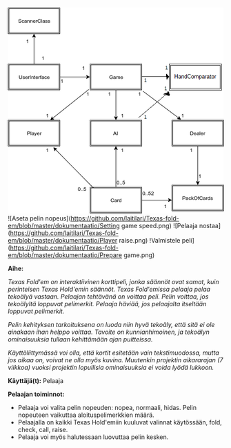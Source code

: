 ![Luokkakaavio](https://github.com/laitilari/Texas-fold-em/blob/master/dokumentaatio/Luokkakaavio.png)
![Aseta pelin nopeus](https://github.com/laitilari/Texas-fold-em/blob/master/dokumentaatio/Setting game speed.png)
![Pelaaja nostaa](https://github.com/laitilari/Texas-fold-em/blob/master/dokumentaatio/Player raise.png)
!Valmistele peli](https://github.com/laitilari/Texas-fold-em/blob/master/dokumentaatio/Prepare game.png)

**Aihe:** 

*Texas Fold'em on interaktiivinen korttipeli, jonka säännöt ovat samat, kuin perinteisen Texas Hold'emin säännöt. Texas Fold'emissa pelaaja pelaa tekoälyä vastaan. Pelaajan tehtävänä on voittaa peli. Pelin voittaa, jos tekoälyltä loppuvat pelimerkit. Pelaaja häviää, jos pelaajalta itseltään loppuvat pelimerkit.*

*Pelin kehityksen tarkoituksena on luoda niin hyvä tekoäly, että sitä ei ole ainakaan ihan helppo voittaa. Tavoite on kunnianhimoinen, ja tekoälyn ominaisuuksia tullaan kehittämään ajan puitteissa.*

*Käyttöliittymässä voi olla, että kortit esitetään vain tekstimuodossa, mutta jos aikaa on, voivat ne olla myös kuvina. Muutenkin projektin aikararajan (7 viikkoa) vuoksi projektin lopullisia ominaisuuksia ei voida lyödä lukkoon.*

**Käyttäjä(t):** Pelaaja

**Pelaajan toiminnot:** 
- Pelaaja voi valita pelin nopeuden: nopea, normaali, hidas. Pelin nopeuteen vaikuttaa aloituspelimerkkien määrä.
- Pelaajalla on kaikki Texas Hold'emiin kuuluvat valinnat käytössään, fold, check, call, raise.
- Pelaaja voi myös halutessaan luovuttaa pelin kesken.



